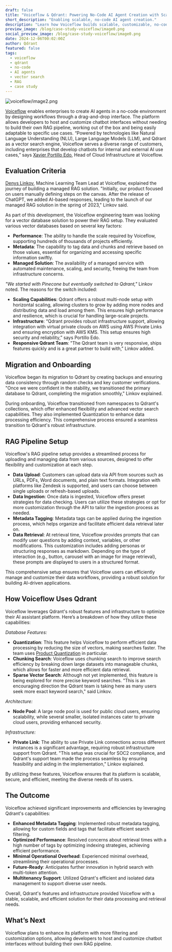 ```yaml
---
draft: false
title: "Voiceflow & Qdrant: Powering No-Code AI Agent Creation with Scalable Vector Search"
short_description: "Enabling scalable, no-code AI agent creation."
description: "Learn how Voiceflow builds scalable, customizable, no-code AI agent solutions for enterprises."
preview_image: /blog/case-study-voiceflow/image0.png
social_preview_image: /blog/case-study-voiceflow/image0.png
date: 2024-12-06T00:02:00Z
author: Qdrant
featured: false
tags:
  - voiceflow
  - qdrant
  - no-code
  - AI agents
  - vector search
  - RAG
  - case study
---
```

![voiceflow/image2.png](/blog/case-study-voiceflow/image1.png)

[Voiceflow](https://www.voiceflow.com/) enables enterprises to create AI agents in a no-code environment by designing workflows through a drag-and-drop interface. The platform allows developers to host and customize chatbot interfaces without needing to build their own RAG pipeline, working out of the box and being easily adaptable to specific use cases. “Powered by technologies like Natural Language Understanding (NLU), Large Language Models (LLM), and Qdrant as a vector search engine, Voiceflow serves a diverse range of customers, including enterprises that develop chatbots for internal and external AI use cases,” says [Xavier Portillo Edo](https://www.linkedin.com/in/xavierportillaedo/), Head of Cloud Infrastructure at Voiceflow.

## Evaluation Criteria

[Denys Linkov](https://www.linkedin.com/in/denyslinkov/), Machine Learning Team Lead at Voiceflow, explained the journey of building a managed RAG solution. "Initially, our product focused on users manually defining steps on the canvas. After the release of ChatGPT, we added AI-based responses, leading to the launch of our managed RAG solution in the spring of 2023," Linkov said.

As part of this development, the Voiceflow engineering team was looking for a vector database solution to power their RAG setup. They evaluated various vector databases based on several key factors:

- **Performance**: The ability to handle the scale required by Voiceflow, supporting hundreds of thousands of projects efficiently.
- **Metadata**: The capability to tag data and chunks and retrieve based on those values, essential for organizing and accessing specific information swiftly.
- **Managed Solution**: The availability of a managed service with automated maintenance, scaling, and security, freeing the team from infrastructure concerns.

*"We started with Pinecone but eventually switched to Qdrant,"* Linkov noted. The reasons for the switch included:

- **Scaling Capabilities**: Qdrant offers a robust multi-node setup with horizontal scaling, allowing clusters to grow by adding more nodes and distributing data and load among them. This ensures high performance and resilience, which is crucial for handling large-scale projects.
- **Infrastructure**: “Qdrant provides robust infrastructure support, allowing integration with virtual private clouds on AWS using AWS Private Links and ensuring encryption with AWS KMS. This setup ensures high security and reliability,” says Portillo Edo.
- **Responsive Qdrant Team**: "The Qdrant team is very responsive, ships features quickly and is a great partner to build with," Linkov added.

## Migration and Onboarding

Voiceflow began its migration to Qdrant by creating backups and ensuring data consistency through random checks and key customer verifications. "Once we were confident in the stability, we transitioned the primary database to Qdrant, completing the migration smoothly," Linkov explained.

During onboarding, Voiceflow transitioned from namespaces to Qdrant's collections, which offer enhanced flexibility and advanced vector search capabilities. They also implemented Quantization to enhance data processing efficiency. This comprehensive process ensured a seamless transition to Qdrant's robust infrastructure.

## RAG Pipeline Setup

Voiceflow's RAG pipeline setup provides a streamlined process for uploading and managing data from various sources, designed to offer flexibility and customization at each step.

- **Data Upload**: Customers can upload data via API from sources such as URLs, PDFs, Word documents, and plain text formats. Integration with platforms like Zendesk is supported, and users can choose between single uploads or refresh-based uploads.
- **Data Ingestion**: Once data is ingested, Voiceflow offers preset strategies for data checking. Users can utilize these strategies or opt for more customization through the API to tailor the ingestion process as needed.
- **Metadata Tagging**: Metadata tags can be applied during the ingestion process, which helps organize and facilitate efficient data retrieval later on.
- **Data Retrieval**: At retrieval time, Voiceflow provides prompts that can modify user questions by adding context, variables, or other modifications. This customization includes adding personas or structuring responses as markdown. Depending on the type of interaction (e.g., button, carousel with an image for image retrieval), these prompts are displayed to users in a structured format.

This comprehensive setup ensures that Voiceflow users can efficiently manage and customize their data workflows, providing a robust solution for building AI-driven applications.

## How Voiceflow Uses Qdrant

Voiceflow leverages Qdrant's robust features and infrastructure to optimize their AI assistant platform. Here’s a breakdown of how they utilize these capabilities:

*Database Features:*

- **Quantization**: This feature helps Voiceflow to perform efficient data processing by reducing the size of vectors, making searches faster. The team uses [Product Quantization](https://qdrant.tech/articles/product-quantization/) in particular.
- **Chunking Search**: Voiceflow uses chunking search to improve search efficiency by breaking down large datasets into manageable chunks, which allows for faster and more efficient data retrieval.
- **Sparse Vector Search**: Although not yet implemented, this feature is being explored for more precise keyword searches. "This is an encouraging direction the Qdrant team is taking here as many users seek more exact keyword search," said Linkov.

*Architecture:*

- **Node Pool**: A large node pool is used for public cloud users, ensuring scalability, while several smaller, isolated instances cater to private cloud users, providing enhanced security.

*Infrastructure:*

- **Private Link**: The ability to use Private Link connections across different instances is a significant advantage, requiring robust infrastructure support from Qdrant. "This setup was crucial for SOC2 compliance, and Qdrant's support team made the process seamless by ensuring feasibility and aiding in the implementation," Linkov explained.

By utilizing these features, Voiceflow ensures that its platform is scalable, secure, and efficient, meeting the diverse needs of its users.

## The Outcome

Voiceflow achieved significant improvements and efficiencies by leveraging Qdrant's capabilities:

- **Enhanced Metadata Tagging**: Implemented robust metadata tagging, allowing for custom fields and tags that facilitate efficient search filtering.
- **Optimized Performance**: Resolved concerns about retrieval times with a high number of tags by optimizing indexing strategies, achieving efficient performance.
- **Minimal Operational Overhead**: Experienced minimal overhead, streamlining their operational processes.
- **Future-Ready**: Anticipates further innovation in hybrid search with multi-token attention.
- **Multitenancy Support**: Utilized Qdrant's efficient and isolated data management to support diverse user needs.

Overall, Qdrant's features and infrastructure provided Voiceflow with a stable, scalable, and efficient solution for their data processing and retrieval needs.

## What’s Next

Voiceflow plans to enhance its platform with more filtering and customization options, allowing developers to host and customize chatbot interfaces without building their own RAG pipeline.